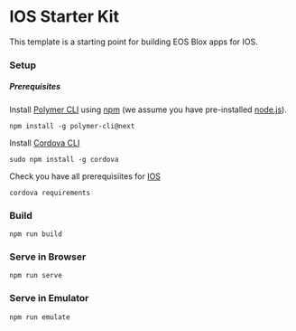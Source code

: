 # IOS Starter Kit

This template is a starting point for building EOS Blox apps for IOS.

### Setup

##### Prerequisites

Install [Polymer CLI](https://github.com/Polymer/polymer-cli) using
[npm](https://www.npmjs.com) (we assume you have pre-installed [node.js](https://nodejs.org)).

    npm install -g polymer-cli@next

Install [Cordova CLI](https://cordova.apache.org/docs/en/8.x/guide/cli/index.html)

    sudo npm install -g cordova

Check you have all prerequisiites for [IOS](https://cordova.apache.org/docs/en/8.x/guide/platforms/ios/index.html#requirements-and-support)

    cordova requirements

### Build

    npm run build

### Serve in Browser

    npm run serve

### Serve in Emulator

    npm run emulate
